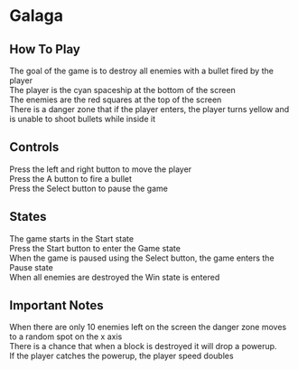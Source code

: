 # Galaga

## How To Play
The goal of the game is to destroy all enemies with a bullet fired by the player <br>
The player is the cyan spaceship at the bottom of the screen <br>
The enemies are the red squares at the top of the screen <br>
There is a danger zone that if the player enters, the player turns yellow and is unable to shoot bullets while inside it

## Controls
Press the left and right button to move the player <br>
Press the A button to fire a bullet <br>
Press the Select button to pause the game

## States
The game starts in the Start state <br> 
Press the Start button to enter the Game state <br>
When the game is paused using the Select button,
the game enters the Pause state <br>
When all enemies are destroyed the Win state is entered

## Important Notes
When there are only 10 enemies left on the screen the danger zone moves to a random spot on the x axis <br>
There is a chance that when a block is destroyed it will drop a powerup. <br>
If the player catches the powerup, the player speed doubles
